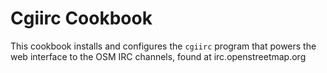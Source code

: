 # Cgiirc Cookbook

This cookbook installs and configures the `cgiirc` program that powers the
web interface to the OSM IRC channels, found at irc.openstreetmap.org
